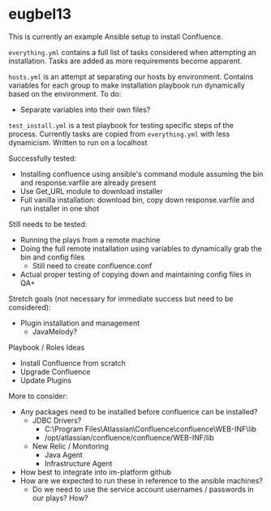 # eugbel13

This is currently an example Ansible setup to install Confluence.

`everything.yml` contains a full list of tasks considered when attempting an installation. Tasks are added as more requirements become apparent.

`hosts.yml` is an attempt at separating our hosts by environment. 
Contains variables for each group to make installation playbook run dynamically based on the environment.
To do:
- Separate variables into their own files?

`test_install.yml` is a test playbook for testing specific steps of the process. Currently tasks are copied from `everything.yml` with less dynamicism. Written to run on a localhost

Successfully tested:
- Installing confluence using ansible's command module assuming the bin and response.varfile are already present
- Use Get_URL module to download installer
- Full vanilla installation: download bin, copy down response.varfile and run installer in one shot

Still needs to be tested:
- Running the plays from a remote machine
- Doing the full remote installation using variables to dynamically grab the bin and config files
	- Still need to create confluence.conf
- Actual proper testing of copying down and maintaining config files in QA+

Stretch goals (not necessary for immediate success but need to be considered):
- Plugin installation and management
	- JavaMelody?

Playbook / Roles Ideas
- Install Confluence from scratch
- Upgrade Confluence
- Update Plugins

More to consider:
- Any packages need to be installed before confluence can be installed?
	- JDBC Drivers?
		- C:\Program Files\Atlassian\Confluence\confluence\WEB-INF\lib
		- /opt/atlassian/confluence/confluence/WEB-INF/lib
	- New Relic / Monitoring
		- Java Agent
		- Infrastructure Agent
- How best to integrate into im-platform github
- How are we expected to run these in reference to the ansible machines?
	- Do we need to use the service account usernames / passwords in our plays? How?